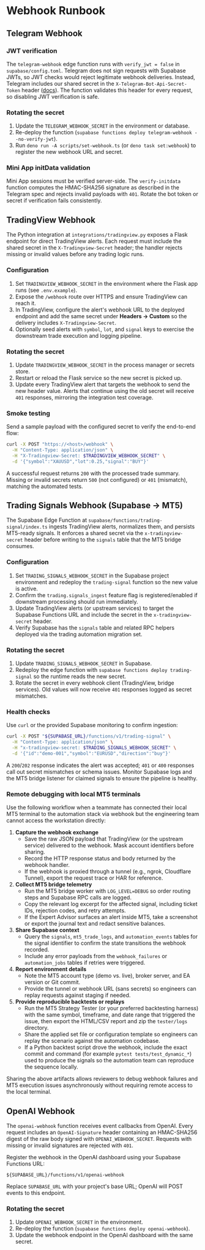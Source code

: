 # Webhook Runbook

## Telegram Webhook

### JWT verification

The `telegram-webhook` edge function runs with `verify_jwt = false` in
`supabase/config.toml`. Telegram does not sign requests with Supabase JWTs, so
JWT checks would reject legitimate webhook deliveries. Instead, Telegram includes
our shared secret in the `X-Telegram-Bot-Api-Secret-Token` header
([docs](https://core.telegram.org/bots/api#setwebhook)). The function validates
this header for every request, so disabling JWT verification is safe.

### Rotating the secret

1. Update the `TELEGRAM_WEBHOOK_SECRET` in the environment or database.
2. Re-deploy the function (`supabase functions deploy telegram-webhook --no-verify-jwt`).
3. Run `deno run -A scripts/set-webhook.ts` (or `deno task set:webhook`) to register the new
   webhook URL and secret.

### Mini App initData validation

Mini App sessions must be verified server-side. The `verify-initdata` function
computes the HMAC-SHA256 signature as described in the Telegram spec and rejects
invalid payloads with `401`. Rotate the bot token or secret if verification
fails consistently.

## TradingView Webhook

The Python integration at `integrations/tradingview.py` exposes a Flask
endpoint for direct TradingView alerts. Each request must include the shared
secret in the `X-Tradingview-Secret` header; the handler rejects missing or
invalid values before any trading logic runs.

### Configuration

1. Set `TRADINGVIEW_WEBHOOK_SECRET` in the environment where the Flask app runs
   (see `.env.example`).
2. Expose the `/webhook` route over HTTPS and ensure TradingView can reach it.
3. In TradingView, configure the alert's webhook URL to the deployed endpoint
   and add the same secret under **Headers → Custom** so the delivery includes
   `X-Tradingview-Secret`.
4. Optionally seed alerts with `symbol`, `lot`, and `signal` keys to exercise
   the downstream trade execution and logging pipeline.

### Rotating the secret

1. Update `TRADINGVIEW_WEBHOOK_SECRET` in the process manager or secrets store.
2. Restart or reload the Flask service so the new secret is picked up.
3. Update every TradingView alert that targets the webhook to send the new
   header value. Alerts that continue using the old secret will receive `401`
   responses, mirroring the integration test coverage.

### Smoke testing

Send a sample payload with the configured secret to verify the end-to-end flow:

```bash
curl -X POST "https://<host>/webhook" \
  -H "Content-Type: application/json" \
  -H "X-Tradingview-Secret: $TRADINGVIEW_WEBHOOK_SECRET" \
  -d '{"symbol":"XAUUSD","lot":0.25,"signal":"BUY"}'
```

A successful request returns `200` with the processed trade summary. Missing or
invalid secrets return `500` (not configured) or `401` (mismatch), matching the
automated tests.

## Trading Signals Webhook (Supabase → MT5)

The Supabase Edge Function at `supabase/functions/trading-signal/index.ts`
ingests TradingView alerts, normalizes them, and persists MT5-ready signals. It
enforces a shared secret via the `x-tradingview-secret` header before writing to
the `signals` table that the MT5 bridge consumes.

### Configuration

1. Set `TRADING_SIGNALS_WEBHOOK_SECRET` in the Supabase project environment and
   redeploy the `trading-signal` function so the new value is active.
2. Confirm the `trading.signals_ingest` feature flag is registered/enabled if
   downstream processing should run immediately.
3. Update TradingView alerts (or upstream services) to target the Supabase
   Functions URL and include the secret in the `x-tradingview-secret` header.
4. Verify Supabase has the `signals` table and related RPC helpers deployed via
   the trading automation migration set.

### Rotating the secret

1. Update `TRADING_SIGNALS_WEBHOOK_SECRET` in Supabase.
2. Redeploy the edge function with `supabase functions deploy trading-signal` so
   the runtime reads the new secret.
3. Rotate the secret in every webhook client (TradingView, bridge services). Old
   values will now receive `401` responses logged as secret mismatches.

### Health checks

Use `curl` or the provided Supabase monitoring to confirm ingestion:

```bash
curl -X POST "${SUPABASE_URL}/functions/v1/trading-signal" \
  -H "Content-Type: application/json" \
  -H "x-tradingview-secret: $TRADING_SIGNALS_WEBHOOK_SECRET" \
  -d '{"id":"demo-001","symbol":"EURUSD","direction":"buy"}'
```

A `200`/`202` response indicates the alert was accepted; `401` or `400`
responses call out secret mismatches or schema issues. Monitor Supabase logs and
the MT5 bridge listener for claimed signals to ensure the pipeline is healthy.

### Remote debugging with local MT5 terminals

Use the following workflow when a teammate has connected their local MT5
terminal to the automation stack via webhook but the engineering team cannot
access the workstation directly:

1. **Capture the webhook exchange**
   - Save the raw JSON payload that TradingView (or the upstream service)
     delivered to the webhook. Mask account identifiers before sharing.
   - Record the HTTP response status and body returned by the webhook handler.
   - If the webhook is proxied through a tunnel (e.g., ngrok, Cloudflare
     Tunnel), export the request trace or HAR for reference.
2. **Collect MT5 bridge telemetry**
   - Run the MT5 bridge worker with `LOG_LEVEL=DEBUG` so order routing steps and
     Supabase RPC calls are logged.
   - Copy the relevant log excerpt for the affected signal, including ticket
     IDs, rejection codes, and retry attempts.
   - If the Expert Advisor surfaces an alert inside MT5, take a screenshot or
     export the journal text and redact sensitive balances.
3. **Share Supabase context**
   - Query the `signals`, `mt5_trade_logs`, and `automation_events` tables for
     the signal identifier to confirm the state transitions the webhook
     recorded.
   - Include any error payloads from the `webhook_failures` or `automation_jobs`
     tables if retries were triggered.
4. **Report environment details**
   - Note the MT5 account type (demo vs. live), broker server, and EA version or
     Git commit.
   - Provide the tunnel or webhook URL (sans secrets) so engineers can replay
     requests against staging if needed.
5. **Provide reproducible backtests or replays**
   - Run the MT5 Strategy Tester (or your preferred backtesting harness) with
     the same symbol, timeframe, and date range that triggered the issue, then
     export the HTML/CSV report and zip the `tester/logs` directory.
   - Share the applied set file or configuration template so engineers can
     replay the scenario against the automation codebase.
   - If a Python backtest script drove the webhook, include the exact commit and
     command (for example `pytest tests/test_dynamic_*`) used to produce the
     signals so the automation team can reproduce the sequence locally.

Sharing the above artifacts allows reviewers to debug webhook failures and MT5
execution issues asynchronously without requiring remote access to the local
terminal.

## OpenAI Webhook

The `openai-webhook` function receives event callbacks from OpenAI. Every
request includes an `OpenAI-Signature` header containing an HMAC-SHA256 digest
of the raw body signed with `OPENAI_WEBHOOK_SECRET`. Requests with missing or
invalid signatures are rejected with `401`.

Register the webhook in the OpenAI dashboard using your Supabase Functions URL:

```
${SUPABASE_URL}/functions/v1/openai-webhook
```

Replace `SUPABASE_URL` with your project's base URL; OpenAI will POST events to
this endpoint.

### Rotating the secret

1. Update `OPENAI_WEBHOOK_SECRET` in the environment.
2. Re-deploy the function (`supabase functions deploy openai-webhook`).
3. Update the webhook endpoint in the OpenAI dashboard with the same secret.

